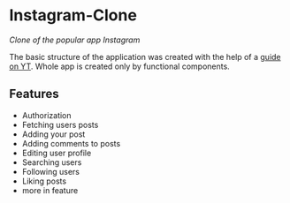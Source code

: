 # Instagram-Clone
_Clone of the popular app Instagram_

The basic structure of the application was created with the help of a [guide on YT](https://www.youtube.com/watch?v=5S9HM6pprZo&list=PLxabZQCAe5fgatwOQny9wKJVs4YD6xkf1&index=2).
Whole app is created only by functional components.

## Features

- Authorization
- Fetching users posts
- Adding your post
- Adding comments to posts
- Editing user profile
- Searching users
- Following users
- Liking posts
- more in feature
